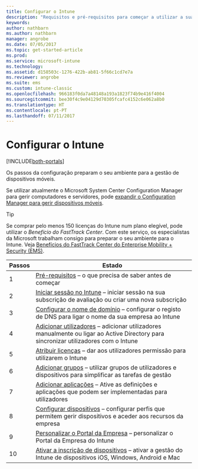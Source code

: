 ```yaml
---
title: Configurar o Intune
description: "Requisitos e pré-requisitos para começar a utilizar a sua subscrição do Intune"
keywords: 
author: nathbarn
ms.author: nathbarn
manager: angrobe
ms.date: 07/05/2017
ms.topic: get-started-article
ms.prod: 
ms.service: microsoft-intune
ms.technology: 
ms.assetid: d158503c-1276-422b-ab81-5f66c1cd7e7a
ms.reviewer: angrobe
ms.suite: ems
ms.custom: intune-classic
ms.openlocfilehash: 966183f0da7a48148a193a1823f74b9e416f4004
ms.sourcegitcommit: bee30f4c9e04129d70305fcafc4152c6e062a8b0
ms.translationtype: HT
ms.contentlocale: pt-PT
ms.lasthandoff: 07/11/2017
---
```

# <a name="set-up-intune"></a>Configurar o Intune

[!INCLUDE[both-portals](./includes/note-for-both-portals.md)]

Os passos da configuração preparam o seu ambiente para a gestão de dispositivos móveis.  

Se utilizar atualmente o Microsoft System Center Configuration Manager para gerir computadores e servidores, pode [expandir o Configuration Manager para gerir dispositivos móveis](https://docs.microsoft.com/sccm/mdm/understand/choose-between-standalone-intune-and-hybrid-mobile-device-management).

>[!TIP]
>Se comprar pelo menos 150 licenças do Intune num plano elegível, pode utilizar o *Benefício do FastTrack Center*. Com este serviço, os especialistas da Microsoft trabalham consigo para preparar o seu ambiente para o Intune. Veja [Benefícios do FastTrack Center do Enterprise Mobility + Security (EMS)](https://docs.microsoft.com/enterprise-mobility-security/Solutions/enterprise-mobility-fasttrack-program).

| Passos | Estado  |
| ------------- |-------------|
| 1  | [Pré-requisitos](supported-devices-browsers.md) – o que precisa de saber antes de começar|
| 2 |  [Iniciar sessão no Intune](account-sign-up.md) – iniciar sessão na sua subscrição de avaliação ou criar uma nova subscrição |  
| 3 | [Configurar o nome de domínio](custom-domain-name-configure.md) – configurar o registo de DNS para ligar o nome da sua empresa ao Intune  |
| 4 | [Adicionar utilizadores](users-add.md) – adicionar utilizadores manualmente ou ligar ao Active Directory para sincronizar utilizadores com o Intune  |
| 5 | [Atribuir licenças](licenses-assign.md) – dar aos utilizadores permissão para utilizarem o Intune|
| 6 |  [Adicionar grupos](groups-add.md) – utilizar grupos de utilizadores e dispositivos para simplificar as tarefas de gestão |
| 7 | [Adicionar aplicações](apps-add.md) – Ative as definições e aplicações que podem ser implementadas para utilizadores |
| 8 | [Configurar dispositivos](device-profiles.md) – configurar perfis que permitem gerir dispositivos e aceder aos recursos da empresa |
| 9 | [Personalizar o Portal da Empresa](company-portal-app.md) – personalizar o Portal da Empresa do Intune   |
| 10 | [Ativar a inscrição de dispositivos](mdm-authority-set.md) – ativar a gestão do Intune de dispositivos iOS, Windows, Android e Mac |
